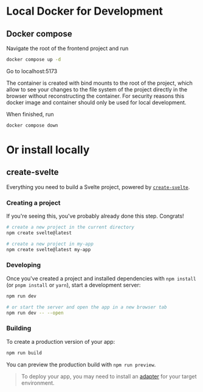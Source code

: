# Local Docker for Development

## Docker compose

Navigate the root of the frontend project and run

```bash
docker compose up -d
```

Go to localhost:5173

The container is created with bind mounts to the root of the project, which allow to see your changes to the file system of the project directly in the browser without reconstructing the container.
For security reasons this docker image and container should only be used for local development.

When finished, run

```bash
docker compose down
```

# Or install locally

## create-svelte

Everything you need to build a Svelte project, powered by [`create-svelte`](https://github.com/sveltejs/kit/tree/main/packages/create-svelte).

### Creating a project

If you're seeing this, you've probably already done this step. Congrats!

```bash
# create a new project in the current directory
npm create svelte@latest

# create a new project in my-app
npm create svelte@latest my-app
```

### Developing

Once you've created a project and installed dependencies with `npm install` (or `pnpm install` or `yarn`), start a development server:

```bash
npm run dev

# or start the server and open the app in a new browser tab
npm run dev -- --open
```

### Building

To create a production version of your app:

```bash
npm run build
```

You can preview the production build with `npm run preview`.

> To deploy your app, you may need to install an [adapter](https://kit.svelte.dev/docs/adapters) for your target environment.
